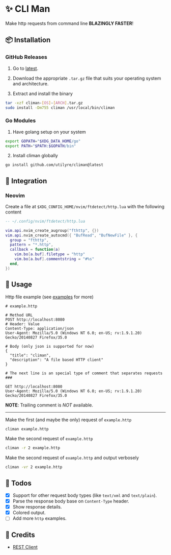 # ✨ CLI Man

Make http requests from command line **BLAZINGLY FASTER**!

## 📦 Installation

### GitHub Releases

1. Go to [latest](https://github.com/utilyre/climan/releases/latest).

2. Download the appropriate `.tar.gz` file that suits your operating system and architecture.

3. Extract and install the binary

```bash
tar -xzf climan-[OS]-[ARCH].tar.gz
sudo install -Dm755 climan /usr/local/bin/climan
```

### Go Modules

1. Have golang setup on your system

```bash
export GOPATH="$XDG_DATA_HOME/go"
export PATH="$PATH:$GOPATH/bin"
```

2. Install climan globally

```bash
go install github.com/utilyre/climan@latest
```

## 🌠 Integration

### Neovim

Create a file at `$XDG_CONFIG_HOME/nvim/ftdetect/http.lua` with the following content

```lua
-- ~/.config/nvim/ftdetect/http.lua

vim.api.nvim_create_augroup("fthttp", {})
vim.api.nvim_create_autocmd({ "BufRead", "BufNewFile" }, {
  group = "fthttp",
  pattern = "*.http",
  callback = function(a)
    vim.bo[a.buf].filetype = "http"
    vim.bo[a.buf].commentstring = "#%s"
  end,
})
```

## 🚀 Usage

Http file example (see [examples](/examples) for more)

```http
# example.http

# Method URL
POST http://localhost:8080
# Header: Value
Content-Type: application/json
User-Agent: Mozilla/5.0 (Windows NT 6.0; en-US; rv:1.9.1.20) Gecko/20140827 Firefox/35.0

# Body (only json is supported for now)
{
  "title": "climan",
  "description": "A file based HTTP client"
}

# The next line is an special type of comment that separates requests
###

GET http://localhost:8080
User-Agent: Mozilla/5.0 (Windows NT 6.0; en-US; rv:1.9.1.20) Gecko/20140827 Firefox/35.0
```

**NOTE**: Trailing comment is _NOT_ available.

---

Make the first (and maybe the only) request of `example.http`

```bash
climan example.http
```

Make the second request of `example.http`

```bash
climan -r 2 example.http
```

Make the second request of `example.http` and output verbosely

```bash
climan -vr 2 example.http
```

## 🔖 Todos

- [x] Support for other request body types (like `text/xml` and `text/plain`).
- [x] Parse the response body base on `Content-Type` header.
- [x] Show response details.
- [x] Colored output.
- [ ] Add more `http` examples.

## 📢 Credits

- [REST Client](https://github.com/Huachao/vscode-restclient)
